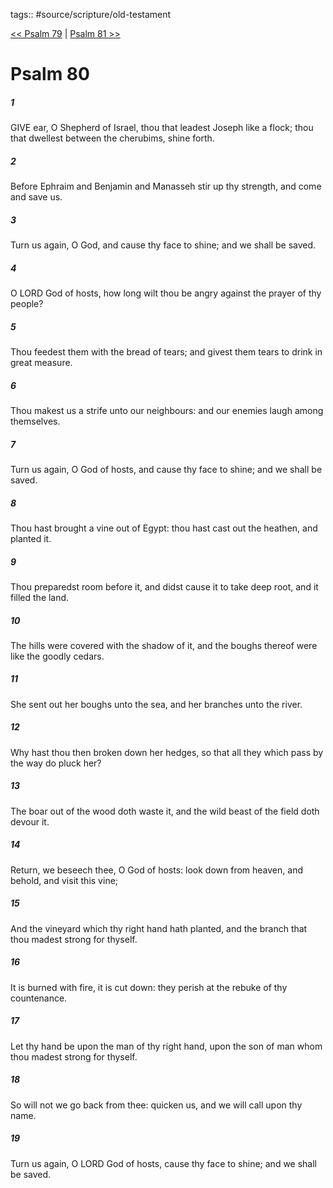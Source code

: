 tags:: #source/scripture/old-testament

[<< Psalm 79](source/scripture/old-testament/19_Psalms/Psalm_79.md) | [Psalm 81 >>](source/scripture/old-testament/19_Psalms/Psalm_81.md)

# Psalm 80

##### 1

GIVE ear, O Shepherd of Israel, thou that leadest Joseph like a flock; thou that dwellest between the cherubims, shine forth.

##### 2

Before Ephraim and Benjamin and Manasseh stir up thy strength, and come and save us.

##### 3

Turn us again, O God, and cause thy face to shine; and we shall be saved.

##### 4

O LORD God of hosts, how long wilt thou be angry against the prayer of thy people?

##### 5

Thou feedest them with the bread of tears; and givest them tears to drink in great measure.

##### 6

Thou makest us a strife unto our neighbours: and our enemies laugh among themselves.

##### 7

Turn us again, O God of hosts, and cause thy face to shine; and we shall be saved.

##### 8

Thou hast brought a vine out of Egypt: thou hast cast out the heathen, and planted it.

##### 9

Thou preparedst room before it, and didst cause it to take deep root, and it filled the land.

##### 10

The hills were covered with the shadow of it, and the boughs thereof were like the goodly cedars.

##### 11

She sent out her boughs unto the sea, and her branches unto the river.

##### 12

Why hast thou then broken down her hedges, so that all they which pass by the way do pluck her?

##### 13

The boar out of the wood doth waste it, and the wild beast of the field doth devour it.

##### 14

Return, we beseech thee, O God of hosts: look down from heaven, and behold, and visit this vine;

##### 15

And the vineyard which thy right hand hath planted, and the branch that thou madest strong for thyself.

##### 16

It is burned with fire, it is cut down: they perish at the rebuke of thy countenance.

##### 17

Let thy hand be upon the man of thy right hand, upon the son of man whom thou madest strong for thyself.

##### 18

So will not we go back from thee: quicken us, and we will call upon thy name.

##### 19

Turn us again, O LORD God of hosts, cause thy face to shine; and we shall be saved.
